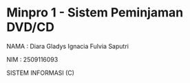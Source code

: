 # Minpro 1 - Sistem Peminjaman DVD/CD

NAMA  : Diara Gladys Ignacia Fulvia Saputri

NIM  : 2509116093

SISTEM INFORMASI (C)
